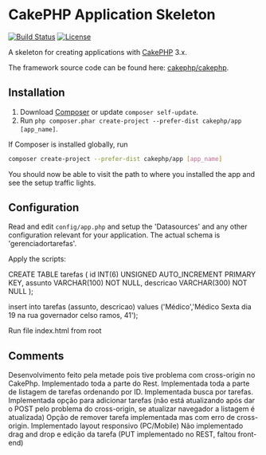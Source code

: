 # CakePHP Application Skeleton

[![Build Status](https://img.shields.io/travis/cakephp/app/master.svg?style=flat-square)](https://travis-ci.org/cakephp/app)
[![License](https://img.shields.io/packagist/l/cakephp/app.svg?style=flat-square)](https://packagist.org/packages/cakephp/app)

A skeleton for creating applications with [CakePHP](http://cakephp.org) 3.x.

The framework source code can be found here: [cakephp/cakephp](https://github.com/cakephp/cakephp).

## Installation

1. Download [Composer](http://getcomposer.org/doc/00-intro.md) or update `composer self-update`.
2. Run `php composer.phar create-project --prefer-dist cakephp/app [app_name]`.

If Composer is installed globally, run
```bash
composer create-project --prefer-dist cakephp/app [app_name]
```

You should now be able to visit the path to where you installed the app and see
the setup traffic lights.

## Configuration

Read and edit `config/app.php` and setup the 'Datasources' and any other
configuration relevant for your application. The actual schema is 'gerenciadortarefas'.

Apply the scripts:

CREATE TABLE tarefas (
id INT(6) UNSIGNED AUTO_INCREMENT PRIMARY KEY,
assunto VARCHAR(100) NOT NULL,
descricao VARCHAR(300) NOT NULL
);

insert into tarefas (assunto, descricao) values ('Médico','Médico Sexta dia 19 na rua governador celso ramos, 41');

Run file index.html from root

## Comments

Desenvolvimento feito pela metade pois tive problema com cross-origin no CakePhp.
Implementado toda a parte do Rest.
Implementada toda a parte de listagem de tarefas ordenando por ID.
Implementada busca por tarefas.
Implementada opção para adicionar tarefas (não está atualizando após dar o POST pelo problema do cross-origin, se atualizar navegador a listagem é atualizada)
Opção de remover tarefa implementada mas com erro de cross-origin.
Implementado layout responsivo (PC/Mobile)
Não implementado drag and drop e edição da tarefa (PUT implementado no REST, faltou front-end)
